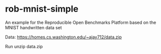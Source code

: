 # rob-mnist-simple
An example for the Reproducible Open Benchmarks Platform based on the MNIST handwritten data set

Data: https://homes.cs.washington.edu/~ajay712/data.zip

Run unzip data.zip
